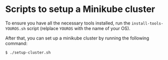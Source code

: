 Scripts to setup a Minikube cluster
===================================

To ensure you have all the necessary tools installed, run the
`install-tools-YOUROS.sh` script (relplace `YOUROS` with the name of
your OS).

After that, you can set up a minikube cluster by running the following
command:

    $ ./setup-cluster.sh

